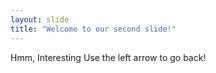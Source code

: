 ```yaml
---
layout: slide
title: "Welcome to our second slide!"
---
```

Hmm, Interesting
Use the left arrow to go back!
